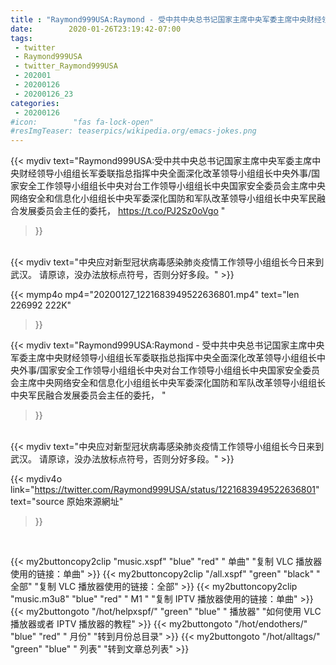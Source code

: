 ```yaml
---
title : "Raymond999USA:Raymond - 受中共中央总书记国家主席中央军委主席中央财经领导小组组长军委联指总指挥中央全面深化改革领导小组组长中央外事/国家安全工作领导小组组长中央对台工作领导小组组长中央国家安全委员会主席中央网络安全和信息化小组组长中央军委深化国防和军队改革领导小组组长中央军民融合发展委员会主任的委托， "
date:        2020-01-26T23:19:42-07:00
tags:
 - twitter
 - Raymond999USA
 - twitter_Raymond999USA
 - 202001
 - 20200126
 - 20200126_23
categories:
 - 20200126
#icon:        "fas fa-lock-open"
#resImgTeaser: teaserpics/wikipedia.org/emacs-jokes.png
---
```


{{< mydiv text="Raymond999USA:受中共中央总书记国家主席中央军委主席中央财经领导小组组长军委联指总指挥中央全面深化改革领导小组组长中央外事/国家安全工作领导小组组长中央对台工作领导小组组长中央国家安全委员会主席中央网络安全和信息化小组组长中央军委深化国防和军队改革领导小组组长中央军民融合发展委员会主任的委托， https://t.co/PJ2Sz0oVgo "
>}}
<br>
{{< mydiv text="中央应对新型冠状病毒感染肺炎疫情工作领导小组组长今日来到武汉。 请原谅，没办法放标点符号，否则分好多段。"
>}}
<br>


{{< mymp4o mp4="20200127_1221683949522636801.mp4"
text="len 226992    222K"
>}}


{{< mydiv text="Raymond999USA:Raymond - 受中共中央总书记国家主席中央军委主席中央财经领导小组组长军委联指总指挥中央全面深化改革领导小组组长中央外事/国家安全工作领导小组组长中央对台工作领导小组组长中央国家安全委员会主席中央网络安全和信息化小组组长中央军委深化国防和军队改革领导小组组长中央军民融合发展委员会主任的委托， "
>}}
<br>
{{< mydiv text="中央应对新型冠状病毒感染肺炎疫情工作领导小组组长今日来到武汉。 请原谅，没办法放标点符号，否则分好多段。"
>}}
<br>

{{< mydiv4o link="https://twitter.com/Raymond999USA/status/1221683949522636801"
text="source 原始來源網址"
>}}


<br>

{{< my2buttoncopy2clip "music.xspf"        "blue"   "red"    " 单曲"  "复制 VLC 播放器使用的链接：单曲" >}} {{< my2buttoncopy2clip "/all.xspf"         "green"  "black"  " 全部"  "复制 VLC 播放器使用的链接：全部" >}} {{< my2buttoncopy2clip "music.m3u8"        "blue"   "red"    " M1 "    "复制 IPTV 播放器使用的链接：单曲" >}} {{< my2buttongoto      "/hot/helpxspf/"    "green"  "blue"   " 播放器" "如何使用 VLC 播放器或者 IPTV 播放器的教程" >}} {{< my2buttongoto      "/hot/endothers/"   "blue"   "red"    " 月份"   "转到月份总目录" >}} {{< my2buttongoto      "/hot/alltags/"     "green"  "blue"   " 列表"   "转到文章总列表" >}} 
